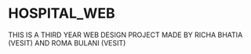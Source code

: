 # HOSPITAL_WEB

THIS IS A THIRD YEAR WEB DESIGN PROJECT MADE BY RICHA BHATIA (VESIT) AND ROMA BULANI (VESIT)


 

 

